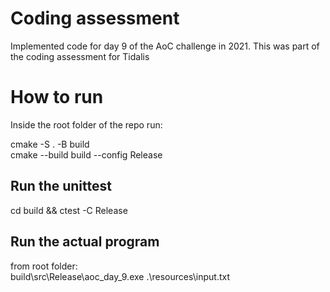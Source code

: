 # Coding assessment
Implemented code for day 9 of the AoC challenge in 2021. This was part of the coding assessment for Tidalis

# How to run
Inside the root folder of the repo run:

cmake -S . -B build\
cmake --build build --config Release

## Run the unittest
cd build && ctest -C Release

## Run the actual program 
from root folder: \
build\src\Release\aoc_day_9.exe .\resources\input.txt
